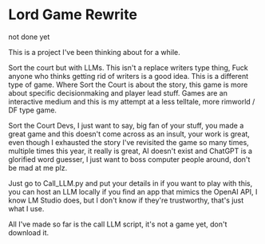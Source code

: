 # Lord Game Rewrite

not done yet

This is a project I've been thinking about for a while.

Sort the court but with LLMs. This isn't a replace writers type thing, Fuck anyone who thinks getting rid of writers is a good idea. This is a different type of game. Where Sort the Court is about the story, this game is more about specific decisionmaking and player lead stuff. Games are an interactive medium and this is my attempt at a less telltale, more rimworld / DF type game. 

Sort the Court Devs, I just want to say, big fan of your stuff, you made a great game and this doesn't come across as an insult, your work is great, even though I exhausted the story I've revisited the game so many times, multiple times this year, it really is great, AI doesn't exist and ChatGPT is a glorified word guesser, I just want to boss computer people around, don't be mad at me plz.


Just go to Call_LLM.py and put your details in if you want to play with this, you can host an LLM locally if you find an app that mimics the OpenAI API, I know LM Studio does, but I don't know if they're trustworthy, that's just what I use.

All I've made so far is the call LLM script, it's not a game yet, don't download it.